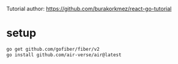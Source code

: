 Tutorial author: https://github.com/burakorkmez/react-go-tutorial

# setup

```bash
go get github.com/gofiber/fiber/v2
go install github.com/air-verse/air@latest
```